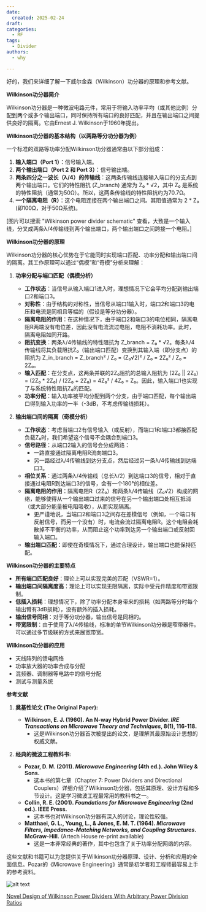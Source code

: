 ```yaml
---
date:
  created: 2025-02-24
draft: 
categories:
  - RF
tags:
  - Divider
authors:
  - why

---
```

好的，我们来详细了解一下威尔金森（Wilkinson）功分器的原理和参考文献。

**Wilkinson功分器简介**

Wilkinson功分器是一种微波电路元件，常用于将输入功率平均（或其他比例）分配到两个或多个输出端口，同时保持所有端口的良好匹配，并且在输出端口之间提供良好的隔离。它由Ernest J. Wilkinson于1960年提出。

**Wilkinson功分器的基本结构（以两路等分功分器为例）**

一个标准的双路等功率分配Wilkinson功分器通常由以下部分组成：

1.  **输入端口（Port 1）**：信号输入端。
2.  **两个输出端口（Port 2 和 Port 3）**：信号输出端。
3.  **两条四分之一波长（λ/4）的传输线**：这两条传输线连接输入端口的分支点到两个输出端口。它们的特性阻抗 (Z_branch) 通常为 Z₀ * √2，其中 Z₀ 是系统的特性阻抗（通常为50Ω）。所以，这两条传输线的特性阻抗约为70.7Ω。
4.  **一个隔离电阻（R）**：这个电阻连接在两个输出端口之间。其阻值通常为 2 * Z₀ (即100Ω，对于50Ω系统)。

[图片可以搜索 "Wilkinson power divider schematic" 查看，大致是一个输入线，分叉成两条λ/4传输线到两个输出端口，两个输出端口之间跨接一个电阻。]

**Wilkinson功分器的原理**

Wilkinson功分器的核心优势在于它能同时实现端口匹配、功率分配和输出端口间的隔离。其工作原理可以通过“偶模”和“奇模”分析来理解：

1.  **功率分配与端口匹配（偶模分析）**
    *   **工作状态**：当信号从输入端口1进入时，理想情况下它会平均分配到输出端口2和端口3。
    *   **对称性**：由于结构的对称性，当信号从端口1输入时，端口2和端口3的电压和电流是同相且等幅的（假设是等分功分器）。
    *   **隔离电阻的作用**：在这种情况下，由于端口2和端口3的电位相同，隔离电阻R两端没有电位差，因此没有电流流过电阻，电阻不消耗功率。此时，隔离电阻如同开路。
    *   **阻抗变换**：两条λ/4传输线的特性阻抗为 Z_branch = Z₀ * √2。每条λ/4传输线将其负载阻抗Z₀（输出端口匹配）变换到其输入端（即分支点）的阻抗为 Z_in_branch = Z_branch² / Z₀ = (Z₀√2)² / Z₀ = 2Z₀² / Z₀ = 2Z₀。
    *   **输入匹配**：在分支点，这两条并联的2Z₀阻抗的总输入阻抗为 (2Z₀ || 2Z₀) = (2Z₀ * 2Z₀) / (2Z₀ + 2Z₀) = 4Z₀² / 4Z₀ = Z₀。因此，输入端口1也实现了与系统特性阻抗Z₀的匹配。
    *   **功率分配**：输入功率被平均分配到两个分支，由于端口匹配，每个输出端口得到输入功率的一半（-3dB，不考虑传输线损耗）。

2.  **输出端口间的隔离（奇模分析）**
    *   **工作状态**：考虑当端口2有信号输入（或反射），而端口1和端口3都接匹配负载Z₀时，我们希望这个信号不会耦合到端口3。
    *   **信号路径**：从端口2输入的信号会分成两路：
        *   一路直接通过隔离电阻R流向端口3。
        *   另一路经过λ/4传输线到达分支点，然后经过另一条λ/4传输线到达端口3。
    *   **相位关系**：通过两条λ/4传输线（总长λ/2）到达端口3的信号，相对于直接通过电阻R到达端口3的信号，会有一个180°的相位差。
    *   **隔离电阻的作用**：隔离电阻R（2Z₀）和两条λ/4传输线（Z₀√2）构成的网络，能够使得从一个输出端口过来的信号在另一个输出端口处相互抵消（或大部分能量被电阻吸收），从而实现隔离。
        *   更严谨地说，当端口2和端口3之间存在差模信号（例如，一个端口有反射信号，而另一个没有）时，电流会流过隔离电阻R。这个电阻会耗散掉不平衡的功率，从而阻止这个功率到达另一个输出端口或反射回输入端口。
    *   **输出端口匹配**：即使在奇模情况下，通过合理设计，输出端口也能保持匹配。

**Wilkinson功分器的主要特点**

*   **所有端口匹配良好**：理论上可以实现完美的匹配（VSWR=1）。
*   **输出端口间隔离度高**：理论上可以实现无限隔离，实际中受元件精度和带宽限制。
*   **低插入损耗**：理想情况下，除了功率分配本身带来的损耗（如两路等分时每个输出臂有3dB损耗），没有额外的插入损耗。
*   **输出信号同相**：对于等分功分器，输出信号是同相的。
*   **带宽限制**：由于使用了λ/4传输线，标准的单节Wilkinson功分器是窄带器件。可以通过多节级联的方式来展宽带宽。

**Wilkinson功分器的应用**

*   天线阵列的馈电网络
*   功率放大器的功率合成与分配
*   混频器、调制器等电路中的信号分配
*   测试与测量系统

**参考文献**

1.  **奠基性论文 (The Original Paper):**
    *   **Wilkinson, E. J. (1960). An N-way Hybrid Power Divider. *IRE Transactions on Microwave Theory and Techniques*, 8(1), 116-118.**
        *   这是Wilkinson功分器首次被提出的论文，是理解其最原始设计思想的权威文献。

2.  **经典的微波工程教科书:**
    *   **Pozar, D. M. (2011). *Microwave Engineering* (4th ed.). John Wiley & Sons.**
        *   这本书的第七章（Chapter 7: Power Dividers and Directional Couplers）详细介绍了Wilkinson功分器，包括其原理、设计方程和多节设计。这是学习微波工程最常用的教科书之一。
    *   **Collin, R. E. (2001). *Foundations for Microwave Engineering* (2nd ed.). IEEE Press.**
        *   这本书也对Wilkinson功分器有深入的讨论，理论性较强。
    *   **Matthaei, G. L., Young, L., & Jones, E. M. T. (1964). *Microwave Filters, Impedance-Matching Networks, and Coupling Structures*. McGraw-Hill.** (Artech House re-print available)
        *   这是一本非常经典的著作，其中也包含了关于功率分配网络的内容。

这些文献和书籍可以为您提供关于Wilkinson功分器原理、设计、分析和应用的全面信息。Pozar的《Microwave Engineering》通常是初学者和工程师最容易上手的参考资料。



![alt text](D:\Users\Documents\GitHub\mkdocs_why\docs\assets\image_wilkinson.png)

[Novel Design of Wilkinson Power Dividers With
Arbitrary Power Division Ratios](https://ieeexplore.ieee.org/stamp/stamp.jsp?tp=&arnumber=5546961)